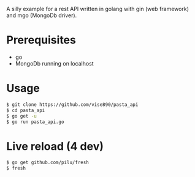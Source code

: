A silly example for a rest API written in golang with gin (web framework) and mgo (MongoDb driver).

# Prerequisites
- go
- MongoDb running on localhost

# Usage
```bash
$ git clone https://github.com/vise890/pasta_api
$ cd pasta_api
$ go get -u
$ go run pasta_api.go
```

# Live reload (4 dev)
```bash
$ go get github.com/pilu/fresh
$ fresh
```
